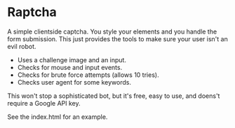 # Raptcha

A simple clientside captcha. You style your elements and you handle the form submission. This just provides the tools to make sure your user isn't an evil robot.

 - Uses a challenge image and an input.
 - Checks for mouse and input events.
 - Checks for brute force attempts (allows 10 tries).
 - Checks user agent for some keywords.

This won't stop a sophisticated bot, but it's free, easy to use, and doens't require a Google API key.

See the index.html for an example.